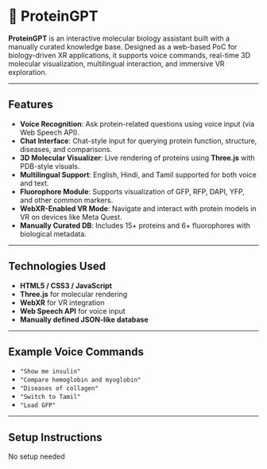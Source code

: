 # 🧬 ProteinGPT

**ProteinGPT** is an interactive molecular biology assistant built with a manually curated knowledge base. Designed as a web-based PoC for biology-driven XR applications, it supports voice commands, real-time 3D molecular visualization, multilingual interaction, and immersive VR exploration.

---

## Features

-  **Voice Recognition**: Ask protein-related questions using voice input (via Web Speech API).
-  **Chat Interface**: Chat-style input for querying protein function, structure, diseases, and comparisons.
-  **3D Molecular Visualizer**: Live rendering of proteins using **Three.js** with PDB-style visuals.
-  **Multilingual Support**: English, Hindi, and Tamil supported for both voice and text.
-  **Fluorophore Module**: Supports visualization of GFP, RFP, DAPI, YFP, and other common markers.
-  **WebXR-Enabled VR Mode**: Navigate and interact with protein models in VR on devices like Meta Quest.
-  **Manually Curated DB**: Includes 15+ proteins and 6+ fluorophores with biological metadata.

---

##  Technologies Used

- **HTML5 / CSS3 / JavaScript**
- **Three.js** for molecular rendering
- **WebXR** for VR integration
- **Web Speech API** for voice input
- **Manually defined JSON-like database**

---

##  Example Voice Commands

- `"Show me insulin"`
- `"Compare hemoglobin and myoglobin"`
- `"Diseases of collagen"`
- `"Switch to Tamil"`
- `"Load GFP"`

---

##  Setup Instructions

No setup needed
